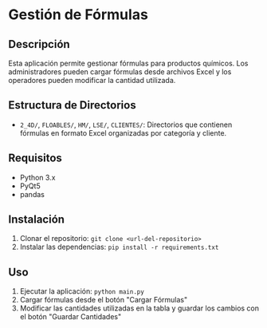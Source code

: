 # Gestión de Fórmulas

## Descripción
Esta aplicación permite gestionar fórmulas para productos químicos. Los administradores pueden cargar fórmulas desde archivos Excel y los operadores pueden modificar la cantidad utilizada.

## Estructura de Directorios

- `2_4D/`, `FLOABLES/`, `HM/`, `LSE/`, `CLIENTES/`: Directorios que contienen fórmulas en formato Excel organizadas por categoría y cliente.

## Requisitos
- Python 3.x
- PyQt5
- pandas

## Instalación
1. Clonar el repositorio: `git clone <url-del-repositorio>`
2. Instalar las dependencias: `pip install -r requirements.txt`

## Uso
1. Ejecutar la aplicación: `python main.py`
2. Cargar fórmulas desde el botón "Cargar Fórmulas"
3. Modificar las cantidades utilizadas en la tabla y guardar los cambios con el botón "Guardar Cantidades"
